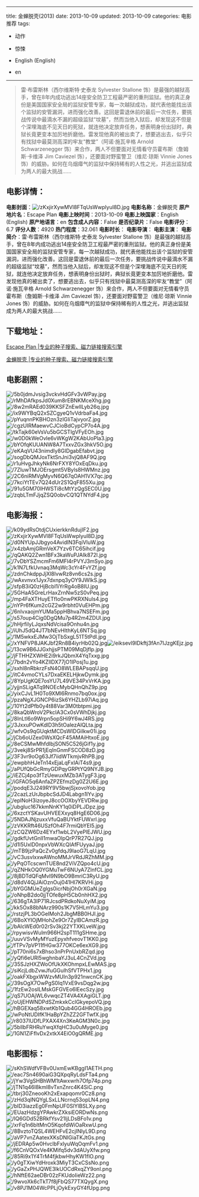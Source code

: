 
---
title: 金蝉脱壳(2013)
date: 2013-10-09
updated: 2013-10-09
categories: 电影推荐
tags:
- 动作
- 惊悚

- English (English)
- en
---


> 雷·布雷斯林（西尔维斯特·史泰龙 Sylvester Stallone 饰）是最强的越狱高手，曾在8年内成功逃出14座安全防卫工程最严密的重刑监狱。他的真正身份是美国国家安全局的监狱安管专家，每一次越狱成功，就代表他能找出该个监狱的安管漏洞，进而强化改善。这回是雷退休前的最后一次任务，要挑战传说中最滴水不漏的超级监狱“坟墓”，然而当他入狱后，却发现这不但是个深埋海底不见天日的死狱，就连他决定放弃任务，想表明身份出狱时，典狱长竟更变本加厉地折磨他。雷发现他真的被出卖了，想要逃出去，似乎只有找狱中最莫测高深的牢友“教堂”（阿诺·施瓦辛格 Arnold Schwarzenegger 饰）来合作，两人不但要面对无情看守员霍布斯（詹姆斯·卡维泽 Jim Caviezel 饰），还要面对野蛮警卫（维尼·琼斯 Vinnie Jones 饰）的威胁。如何在乌烟瘴气的监狱中保持稀有的人性之光，并逃出监狱成为两人的最大挑战……

## **电影详情**：

**电影封面**：<img src="https://image.tmdb.org/t/p/w200/zKxjirXywMVl8FTqUsWwplyuI8D.jpg" alt="/zKxjirXywMVl8FTqUsWwplyuI8D.jpg" title="/zKxjirXywMVl8FTqUsWwplyuI8D.jpg">
**电影名称**：金蝉脱壳
**原产地片名**：Escape Plan
**电影上映时间**：2013-10-09
**电影上映国家**：English (English)
**原产地语言**：en
**包含成人内容**：False
**是否纪录片**：False
**电影评分**：6.7
**评分人数**：4920
**热门程度**：32.061
**电影时长**：
**电影导演**：
**电影主演**：
**电影简介**：雷·布雷斯林（西尔维斯特·史泰龙 Sylvester Stallone 饰）是最强的越狱高手，曾在8年内成功逃出14座安全防卫工程最严密的重刑监狱。他的真正身份是美国国家安全局的监狱安管专家，每一次越狱成功，就代表他能找出该个监狱的安管漏洞，进而强化改善。这回是雷退休前的最后一次任务，要挑战传说中最滴水不漏的超级监狱“坟墓”，然而当他入狱后，却发现这不但是个深埋海底不见天日的死狱，就连他决定放弃任务，想表明身份出狱时，典狱长竟更变本加厉地折磨他。雷发现他真的被出卖了，想要逃出去，似乎只有找狱中最莫测高深的牢友“教堂”（阿诺·施瓦辛格 Arnold Schwarzenegger 饰）来合作，两人不但要面对无情看守员霍布斯（詹姆斯·卡维泽 Jim Caviezel 饰），还要面对野蛮警卫（维尼·琼斯 Vinnie Jones 饰）的威胁。如何在乌烟瘴气的监狱中保持稀有的人性之光，并逃出监狱成为两人的最大挑战……

## **下载地址**：
[Escape Plan |专业的种子搜索、磁力链接搜索引擎](https://movie.amd794.com:2083/?search=Escape%20Plan&ordering=&mode=match_phrase&page_size=10&page=1)

[金蝉脱壳 |专业的种子搜索、磁力链接搜索引擎](https://movie.amd794.com:2083/?search=%E9%87%91%E8%9D%89%E8%84%B1%E5%A3%B3&ordering=&mode=match_phrase&page_size=10&page=1)
 

## **电影剧照**：
<img src="https://image.tmdb.org/t/p/original/5b0jdmJvsig3vckvHdGFv3vWPay.jpg" alt="/5b0jdmJvsig3vckvHdGFv3vWPay.jpg" title="/5b0jdmJvsig3vckvHdGFv3vWPay.jpg"><img src="https://image.tmdb.org/t/p/original/rMhDAfkpsJd0Xum8rEBNKMceXhg.jpg" alt="/rMhDAfkpsJd0Xum8rEBNKMceXhg.jpg" title="/rMhDAfkpsJd0Xum8rEBNKMceXhg.jpg"><img src="https://image.tmdb.org/t/p/original/8w2mRAEd039KKSFZnEwllLyb26q.jpg" alt="/8w2mRAEd039KKSFZnEwllLyb26q.jpg" title="/8w2mRAEd039KKSFZnEwllLyb26q.jpg"><img src="https://image.tmdb.org/t/p/original/ix9WYBqQ2xSZCgyeQ1vVdrbaFa4.jpg" alt="/ix9WYBqQ2xSZCgyeQ1vVdrbaFa4.jpg" title="/ix9WYBqQ2xSZCgyeQ1vVdrbaFa4.jpg"><img src="https://image.tmdb.org/t/p/original/pYuqnnPKBHOzn3zIGIiTajvyorZ.jpg" alt="/pYuqnnPKBHOzn3zIGIiTajvyorZ.jpg" title="/pYuqnnPKBHOzn3zIGIiTajvyorZ.jpg"><img src="https://image.tmdb.org/t/p/original/cgzUIRMaewvCJCioBdCypCP7o4A.jpg" alt="/cgzUIRMaewvCJCioBdCypCP7o4A.jpg" title="/cgzUIRMaewvCJCioBdCypCP7o4A.jpg"><img src="https://image.tmdb.org/t/p/original/tkTajk60eVsVu5bGCSTlgVFyEOh.jpg" alt="/tkTajk60eVsVu5bGCSTlgVFyEOh.jpg" title="/tkTajk60eVsVu5bGCSTlgVFyEOh.jpg"><img src="https://image.tmdb.org/t/p/original/w0D0kWeOvle6vWKgW2KAbUoPla3.jpg" alt="/w0D0kWeOvle6vWKgW2KAbUoPla3.jpg" title="/w0D0kWeOvle6vWKgW2KAbUoPla3.jpg"><img src="https://image.tmdb.org/t/p/original/bYOfqKUUANW8A7TxxvZGx3hkV5O.jpg" alt="/bYOfqKUUANW8A7TxxvZGx3hkV5O.jpg" title="/bYOfqKUUANW8A7TxxvZGx3hkV5O.jpg"><img src="https://image.tmdb.org/t/p/original/eKAqVU43nimdIy8GIDgabEfabvt.jpg" alt="/eKAqVU43nimdIy8GIDgabEfabvt.jpg" title="/eKAqVU43nimdIy8GIDgabEfabvt.jpg"><img src="https://image.tmdb.org/t/p/original/sogDbQMJoxTktSnJni3vjQ8AF9Q.jpg" alt="/sogDbQMJoxTktSnJni3vjQ8AF9Q.jpg" title="/sogDbQMJoxTktSnJni3vjQ8AF9Q.jpg"><img src="https://image.tmdb.org/t/p/original/r1uHvgJhkyNk6NrFXY8YOxEqDku.jpg" alt="/r1uHvgJhkyNk6NrFXY8YOxEqDku.jpg" title="/r1uHvgJhkyNk6NrFXY8YOxEqDku.jpg"><img src="https://image.tmdb.org/t/p/original/7ZIuwTMJOErsgmt5VByls8HWMnz.jpg" alt="/7ZIuwTMJOErsgmt5VByls8HWMnz.jpg" title="/7ZIuwTMJOErsgmt5VByls8HWMnz.jpg"><img src="https://image.tmdb.org/t/p/original/2C6niRMVgMyvN6Q67qOAH1VX7qc.jpg" alt="/2C6niRMVgMyvN6Q67qOAH1VX7qc.jpg" title="/2C6niRMVgMyvN6Q67qOAH1VX7qc.jpg"><img src="https://image.tmdb.org/t/p/original/7kciYtTEv7Q24dUr2S1QqF855Xu.jpg" alt="/7kciYtTEv7Q24dUr2S1QqF855Xu.jpg" title="/7kciYtTEv7Q24dUr2S1QqF855Xu.jpg"><img src="https://image.tmdb.org/t/p/original/91u5GM70lHWSTi8cMtYzQgSEC0U.jpg" alt="/91u5GM70lHWSTi8cMtYzQgSEC0U.jpg" title="/91u5GM70lHWSTi8cMtYzQgSEC0U.jpg"><img src="https://image.tmdb.org/t/p/original/zqbLTmFJjqZSQ0obvCQ1QTNYdF4.jpg" alt="/zqbLTmFJjqZSQ0obvCQ1QTNYdF4.jpg" title="/zqbLTmFJjqZSQ0obvCQ1QTNYdF4.jpg">

## **电影海报**：
<img src="https://image.tmdb.org/t/p/original/k09ydRsOtdjCUxierkknRdujIF2.jpg" alt="/k09ydRsOtdjCUxierkknRdujIF2.jpg" title="/k09ydRsOtdjCUxierkknRdujIF2.jpg"><img src="https://image.tmdb.org/t/p/original/zKxjirXywMVl8FTqUsWwplyuI8D.jpg" alt="/zKxjirXywMVl8FTqUsWwplyuI8D.jpg" title="/zKxjirXywMVl8FTqUsWwplyuI8D.jpg"><img src="https://image.tmdb.org/t/p/original/d0NYUpJJbgyo4AvidIN3FqiVluW.jpg" alt="/d0NYUpJJbgyo4AvidIN3FqiVluW.jpg" title="/d0NYUpJJbgyo4AvidIN3FqiVluW.jpg"><img src="https://image.tmdb.org/t/p/original/x4zbAmjGRmVeX7Yzv6TC65ihcif.jpg" alt="/x4zbAmjGRmVeX7Yzv6TC65ihcif.jpg" title="/x4zbAmjGRmVeX7Yzv6TC65ihcif.jpg"><img src="https://image.tmdb.org/t/p/original/qQAKQ2Zwn1BFx3kaWuPJAIk872l.jpg" alt="/qQAKQ2Zwn1BFx3kaWuPJAIk872l.jpg" title="/qQAKQ2Zwn1BFx3kaWuPJAIk872l.jpg"><img src="https://image.tmdb.org/t/p/original/7vDbYSZmcmFm6MFl4rPVYJ3mSyo.jpg" alt="/7vDbYSZmcmFm6MFl4rPVYJ3mSyo.jpg" title="/7vDbYSZmcmFm6MFl4rPVYJ3mSyo.jpg"><img src="https://image.tmdb.org/t/p/original/k1N7LfkUvnaq3MqWc3cYr4FvYZf.jpg" alt="/k1N7LfkUvnaq3MqWc3cYr4FvYZf.jpg" title="/k1N7LfkUvnaq3MqWc3cYr4FvYZf.jpg"><img src="https://image.tmdb.org/t/p/original/zdnChkdppJjXl8lvwRz8vn6cs2s.jpg" alt="/zdnChkdppJjXl8lvwRz8vn6cs2s.jpg" title="/zdnChkdppJjXl8lvwRz8vn6cs2s.jpg"><img src="https://image.tmdb.org/t/p/original/wAxvnvx1Jyx7dxnpq3yOY9JWIkS.jpg" alt="/wAxvnvx1Jyx7dxnpq3yOY9JWIkS.jpg" title="/wAxvnvx1Jyx7dxnpq3yOY9JWIkS.jpg"><img src="https://image.tmdb.org/t/p/original/sfpB3iQ0zHjBcbl1iYrRg4oB8IU.jpg" alt="/sfpB3iQ0zHjBcbl1iYrRg4oB8IU.jpg" title="/sfpB3iQ0zHjBcbl1iYrRg4oB8IU.jpg"><img src="https://image.tmdb.org/t/p/original/5GHaA5GreLrHaxZrnNw5zS0vPeq.jpg" alt="/5GHaA5GreLrHaxZrnNw5zS0vPeq.jpg" title="/5GHaA5GreLrHaxZrnNw5zS0vPeq.jpg"><img src="https://image.tmdb.org/t/p/original/mp4FaXTHuyETfIo0nwPKRXNuIs4.jpg" alt="/mp4FaXTHuyETfIo0nwPKRXNuIs4.jpg" title="/mp4FaXTHuyETfIo0nwPKRXNuIs4.jpg"><img src="https://image.tmdb.org/t/p/original/nYPr6fKum2cGZ2w9rbht0VuEHPm.jpg" alt="/nYPr6fKum2cGZ2w9rbht0VuEHPm.jpg" title="/nYPr6fKum2cGZ2w9rbht0VuEHPm.jpg"><img src="https://image.tmdb.org/t/p/original/6nIvxaojmYUMa5ppHBhva7NSEFm.jpg" alt="/6nIvxaojmYUMa5ppHBhva7NSEFm.jpg" title="/6nIvxaojmYUMa5ppHBhva7NSEFm.jpg"><img src="https://image.tmdb.org/t/p/original/s57oup4Cig0DgQMu7p4R2m4ZDUl.jpg" alt="/s57oup4Cig0DgQMu7p4R2m4ZDUl.jpg" title="/s57oup4Cig0DgQMu7p4R2m4ZDUl.jpg"><img src="https://image.tmdb.org/t/p/original/hHjrfiIyLJqxsNdVcisa9Onhu4n.jpg" alt="/hHjrfiIyLJqxsNdVcisa9Onhu4n.jpg" title="/hHjrfiIyLJqxsNdVcisa9Onhu4n.jpg"><img src="https://image.tmdb.org/t/p/original/iUhJ5dQ4JT7bNEvHlthKyL6NTSq.jpg" alt="/iUhJ5dQ4JT7bNEvHlthKyL6NTSq.jpg" title="/iUhJ5dQ4JT7bNEvHlthKyL6NTSq.jpg"><img src="https://image.tmdb.org/t/p/original/1M5wkxEJMw3OjTbSxgL51T5tPdl.jpg" alt="/1M5wkxEJMw3OjTbSxgL51T5tPdl.jpg" title="/1M5wkxEJMw3OjTbSxgL51T5tPdl.jpg"><img src="https://image.tmdb.org/t/p/original/xYNFVP8JAKJbf2Rn8B4iyrHb02Q.jpg" alt="/xYNFVP8JAKJbf2Rn8B4iyrHb02Q.jpg" title="/xYNFVP8JAKJbf2Rn8B4iyrHb02Q.jpg"><img src="https://image.tmdb.org/t/p/original/eiksevl9IDkftj3fAn7IJzgKEjz.jpg" alt="/eiksevl9IDkftj3fAn7IJzgKEjz.jpg" title="/eiksevl9IDkftj3fAn7IJzgKEjz.jpg"><img src="https://image.tmdb.org/t/p/original/13cw9B6JJGxhjjsPTM09MqDjflp.jpg" alt="/13cw9B6JJGxhjjsPTM09MqDjflp.jpg" title="/13cw9B6JJGxhjjsPTM09MqDjflp.jpg"><img src="https://image.tmdb.org/t/p/original/jFTHHZXWHE2i9rkJQbmX4YqTxxg.jpg" alt="/jFTHHZXWHE2i9rkJQbmX4YqTxxg.jpg" title="/jFTHHZXWHE2i9rkJQbmX4YqTxxg.jpg"><img src="https://image.tmdb.org/t/p/original/7bdn2vYo4KZIlDX77jO1IPosj1u.jpg" alt="/7bdn2vYo4KZIlDX77jO1IPosj1u.jpg" title="/7bdn2vYo4KZIlDX77jO1IPosj1u.jpg"><img src="https://image.tmdb.org/t/p/original/sxhl8nRbkrzFsN4O8WLEBAPsqqU.jpg" alt="/sxhl8nRbkrzFsN4O8WLEBAPsqqU.jpg" title="/sxhl8nRbkrzFsN4O8WLEBAPsqqU.jpg"><img src="https://image.tmdb.org/t/p/original/itC4vmoCYLs7DxaEKELHjkwDymk.jpg" alt="/itC4vmoCYLs7DxaEKELHjkwDymk.jpg" title="/itC4vmoCYLs7DxaEKELHjkwDymk.jpg"><img src="https://image.tmdb.org/t/p/original/8YpUgKQE7osYU7L49VE34PxVrKA.jpg" alt="/8YpUgKQE7osYU7L49VE34PxVrKA.jpg" title="/8YpUgKQE7osYU7L49VE34PxVrKA.jpg"><img src="https://image.tmdb.org/t/p/original/yjjnSLigATq9NOEcMybQHnQhZ9p.jpg" alt="/yjjnSLigATq9NOEcMybQHnQhZ9p.jpg" title="/yjjnSLigATq9NOEcMybQHnQhZ9p.jpg"><img src="https://image.tmdb.org/t/p/original/yixCJvL1H0To9XMI6Rnmo7bq0ox.jpg" alt="/yixCJvL1H0To9XMI6Rnmo7bq0ox.jpg" title="/yixCJvL1H0To9XMI6Rnmo7bq0ox.jpg"><img src="https://image.tmdb.org/t/p/original/pzaNgXJGNCP6izSk6YHZLb97iAq.jpg" alt="/pzaNgXJGNCP6izSk6YHZLb97iAq.jpg" title="/pzaNgXJGNCP6izSk6YHZLb97iAq.jpg"><img src="https://image.tmdb.org/t/p/original/10Yt2dPfb0y4t88Var3M0tbtpmi.jpg" alt="/10Yt2dPfb0y4t88Var3M0tbtpmi.jpg" title="/10Yt2dPfb0y4t88Var3M0tbtpmi.jpg"><img src="https://image.tmdb.org/t/p/original/8kaQbWroV2PkcIA3Cx0sVWhDjkj.jpg" alt="/8kaQbWroV2PkcIA3Cx0sVWhDjkj.jpg" title="/8kaQbWroV2PkcIA3Cx0sVWhDjkj.jpg"><img src="https://image.tmdb.org/t/p/original/8InLtl6o9Wrpn5opSHi9Y6wJ4RS.jpg" alt="/8InLtl6o9Wrpn5opSHi9Y6wJ4RS.jpg" title="/8InLtl6o9Wrpn5opSHi9Y6wJ4RS.jpg"><img src="https://image.tmdb.org/t/p/original/3JxxuPOwKdlD3h5tOalezAlQLta.jpg" alt="/3JxxuPOwKdlD3h5tOalezAlQLta.jpg" title="/3JxxuPOwKdlD3h5tOalezAlQLta.jpg"><img src="https://image.tmdb.org/t/p/original/wfvOs9qGUqktMCDsWIDGilkw01i.jpg" alt="/wfvOs9qGUqktMCDsWIDGilkw01i.jpg" title="/wfvOs9qGUqktMCDsWIDGilkw01i.jpg"><img src="https://image.tmdb.org/t/p/original/jCb6oUZex0WsXQcF45AMAiHtxoE.jpg" alt="/jCb6oUZex0WsXQcF45AMAiHtxoE.jpg" title="/jCb6oUZex0WsXQcF45AMAiHtxoE.jpg"><img src="https://image.tmdb.org/t/p/original/8eCSMwMhfdIbjSON5C526jGif1y.jpg" alt="/8eCSMwMhfdIbjSON5C526jGif1y.jpg" title="/8eCSMwMhfdIbjSON5C526jGif1y.jpg"><img src="https://image.tmdb.org/t/p/original/3vekj8SrPR1jEqInGnmFSCOD8zD.jpg" alt="/3vekj8SrPR1jEqInGnmFSCOD8zD.jpg" title="/3vekj8SrPR1jEqInGnmFSCOD8zD.jpg"><img src="https://image.tmdb.org/t/p/original/3F3vr9oOg63Jf7iidWTkmjvRhPB.jpg" alt="/3F3vr9oOg63Jf7iidWTkmjvRhPB.jpg" title="/3F3vr9oOg63Jf7iidWTkmjvRhPB.jpg"><img src="https://image.tmdb.org/t/p/original/ewpbhHJeTn14xEjaLqFxIAiT4s9.jpg" alt="/ewpbhHJeTn14xEjaLqFxIAiT4s9.jpg" title="/ewpbhHJeTn14xEjaLqFxIAiT4s9.jpg"><img src="https://image.tmdb.org/t/p/original/aPUfQbGcRmyGDPqyGRPtYQ9NYJB.jpg" alt="/aPUfQbGcRmyGDPqyGRPtYQ9NYJB.jpg" title="/aPUfQbGcRmyGDPqyGRPtYQ9NYJB.jpg"><img src="https://image.tmdb.org/t/p/original/iEZCj4po3fTzUewuxMZb3ATygF3.jpg" alt="/iEZCj4po3fTzUewuxMZb3ATygF3.jpg" title="/iEZCj4po3fTzUewuxMZb3ATygF3.jpg"><img src="https://image.tmdb.org/t/p/original/iGFAO5q6AnfaZPZEfmzDg0Z2U6E.jpg" alt="/iGFAO5q6AnfaZPZEfmzDg0Z2U6E.jpg" title="/iGFAO5q6AnfaZPZEfmzDg0Z2U6E.jpg"><img src="https://image.tmdb.org/t/p/original/podqE3J249RY9V5bwjSjxovoYob.jpg" alt="/podqE3J249RY9V5bwjSjxovoYob.jpg" title="/podqE3J249RY9V5bwjSjxovoYob.jpg"><img src="https://image.tmdb.org/t/p/original/2cazLzUrJbpbcSdJD4Labgn1IYv.jpg" alt="/2cazLzUrJbpbcSdJD4Labgn1IYv.jpg" title="/2cazLzUrJbpbcSdJD4Labgn1IYv.jpg"><img src="https://image.tmdb.org/t/p/original/eplNoH3izoyeJ8ccOOXbyYEVDRw.jpg" alt="/eplNoH3izoyeJ8ccOOXbyYEVDRw.jpg" title="/eplNoH3izoyeJ8ccOOXbyYEVDRw.jpg"><img src="https://image.tmdb.org/t/p/original/ubgluc167kkmNnKY1q0iDPLJDpz.jpg" alt="/ubgluc167kkmNnKY1q0iDPLJDpz.jpg" title="/ubgluc167kkmNnKY1q0iDPLJDpz.jpg"><img src="https://image.tmdb.org/t/p/original/6xzctYSKavUHVEEXxyq8HgE6D06.jpg" alt="/6xzctYSKavUHVEEXxyq8HgE6D06.jpg" title="/6xzctYSKavUHVEEXxyq8HgE6D06.jpg"><img src="https://image.tmdb.org/t/p/original/5NDAJNjzuxxVfuQaBUYktFUWxrl.jpg" alt="/5NDAJNjzuxxVfuQaBUYktFUWxrl.jpg" title="/5NDAJNjzuxxVfuQaBUYktFUWxrl.jpg"><img src="https://image.tmdb.org/t/p/original/zVKKRft46USzfOh4F7rmiQbYEI5.jpg" alt="/zVKKRft46USzfOh4F7rmiQbYEI5.jpg" title="/zVKKRft46USzfOh4F7rmiQbYEI5.jpg"><img src="https://image.tmdb.org/t/p/original/zCQZW6Dz4EYxf1wbL2VyePlEJWU.jpg" alt="/zCQZW6Dz4EYxf1wbL2VyePlEJWU.jpg" title="/zCQZW6Dz4EYxf1wbL2VyePlEJWU.jpg"><img src="https://image.tmdb.org/t/p/original/gdkfUvtGnlI1mwaOlpQrP7R27QJ.jpg" alt="/gdkfUvtGnlI1mwaOlpQrP7R27QJ.jpg" title="/gdkfUvtGnlI1mwaOlpQrP7R27QJ.jpg"><img src="https://image.tmdb.org/t/p/original/d1l5UxlD0npxVbWXcQIAfFUyyaJ.jpg" alt="/d1l5UxlD0npxVbWXcQIAfFUyyaJ.jpg" title="/d1l5UxlD0npxVbWXcQIAfFUyyaJ.jpg"><img src="https://image.tmdb.org/t/p/original/mTB9jzPaQcZv0gfdqJ9IaoG7LqU.jpg" alt="/mTB9jzPaQcZv0gfdqJ9IaoG7LqU.jpg" title="/mTB9jzPaQcZv0gfdqJ9IaoG7LqU.jpg"><img src="https://image.tmdb.org/t/p/original/vC3usvlxxwAWnoMMJrVRdJRZhMM.jpg" alt="/vC3usvlxxwAWnoMMJrVRdJRZhMM.jpg" title="/vC3usvlxxwAWnoMMJrVRdJRZhMM.jpg"><img src="https://image.tmdb.org/t/p/original/yPqOTcscwnTUE8nd2ViVZQpo4cU.jpg" alt="/yPqOTcscwnTUE8nd2ViVZQpo4cU.jpg" title="/yPqOTcscwnTUE8nd2ViVZQpo4cU.jpg"><img src="https://image.tmdb.org/t/p/original/qZNHkOQ0YGMuTwF6NUyA7ZlnfCL.jpg" alt="/qZNHkOQ0YGMuTwF6NUyA7ZlnfCL.jpg" title="/qZNHkOQ0YGMuTwF6NUyA7ZlnfCL.jpg"><img src="https://image.tmdb.org/t/p/original/8jBDTdQFqMvI9N9bO9BmriC3RyU.jpg" alt="/8jBDTdQFqMvI9N9bO9BmriC3RyU.jpg" title="/8jBDTdQFqMvI9N9bO9BmriC3RyU.jpg"><img src="https://image.tmdb.org/t/p/original/d8dV4QjJAiOznOuj041Hl7KRVHi.jpg" alt="/d8dV4QjJAiOznOuj041Hl7KRVHi.jpg" title="/d8dV4QjJAiOznOuj041Hl7KRVHi.jpg"><img src="https://image.tmdb.org/t/p/original/bYGGMUeZglgs0icrNbjOh0rXGaN.jpg" alt="/bYGGMUeZglgs0icrNbjOh0rXGaN.jpg" title="/bYGGMUeZglgs0icrNbjOh0rXGaN.jpg"><img src="https://image.tmdb.org/t/p/original/oNhpB2do0jjTOfe8pH5Cb0nhHX2.jpg" alt="/oNhpB2do0jjTOfe8pH5Cb0nhHX2.jpg" title="/oNhpB2do0jjTOfe8pH5Cb0nhHX2.jpg"><img src="https://image.tmdb.org/t/p/original/636gTA3IP71RJcsdPRdkoNuXyiM.jpg" alt="/636gTA3IP71RJcsdPRdkoNuXyiM.jpg" title="/636gTA3IP71RJcsdPRdkoNuXyiM.jpg"><img src="https://image.tmdb.org/t/p/original/kk5Ox88bNArz990s1K7V5HLmYu3.jpg" alt="/kk5Ox88bNArz990s1K7V5HLmYu3.jpg" title="/kk5Ox88bNArz990s1K7V5HLmYu3.jpg"><img src="https://image.tmdb.org/t/p/original/rstzjPL3bOGeIMoh2JbgMBB0HJl.jpg" alt="/rstzjPL3bOGeIMoh2JbgMBB0HJl.jpg" title="/rstzjPL3bOGeIMoh2JbgMBB0HJl.jpg"><img src="https://image.tmdb.org/t/p/original/6BoXYIOjMHohZe9Or7ZyIBCAmzR.jpg" alt="/6BoXYIOjMHohZe9Or7ZyIBCAmzR.jpg" title="/6BoXYIOjMHohZe9Or7ZyIBCAmzR.jpg"><img src="https://image.tmdb.org/t/p/original/bAlcWEd0r02rSv3kj22YTXKLveW.jpg" alt="/bAlcWEd0r02rSv3kj22YTXKLveW.jpg" title="/bAlcWEd0r02rSv3kj22YTXKLveW.jpg"><img src="https://image.tmdb.org/t/p/original/rpywisvWulm966H2spT111gSHme.jpg" alt="/rpywisvWulm966H2spT111gSHme.jpg" title="/rpywisvWulm966H2spT111gSHme.jpg"><img src="https://image.tmdb.org/t/p/original/uuvVSvMyMYuzEpyxhfveovT1KK0.jpg" alt="/uuvVSvMyMYuzEpyxhfveovT1KK0.jpg" title="/uuvVSvMyMYuzEpyxhfveovT1KK0.jpg"><img src="https://image.tmdb.org/t/p/original/fTPv7pVP11fHGw377OKCe6exXG9.jpg" alt="/fTPv7pVP11fHGw377OKCe6exXG9.jpg" title="/fTPv7pVP11fHGw377OKCe6exXG9.jpg"><img src="https://image.tmdb.org/t/p/original/pT70ni6s7xBhso3nPrPnUxbRZqd.jpg" alt="/pT70ni6s7xBhso3nPrPnUxbRZqd.jpg" title="/pT70ni6s7xBhso3nPrPnUxbRZqd.jpg"><img src="https://image.tmdb.org/t/p/original/yQfi6eURl5wghnbaYJ3uL4CnZVd.jpg" alt="/yQfi6eURl5wghnbaYJ3uL4CnZVd.jpg" title="/yQfi6eURl5wghnbaYJ3uL4CnZVd.jpg"><img src="https://image.tmdb.org/t/p/original/35SJzHXZWoOfUkXKOhmpxLEwMAS.jpg" alt="/35SJzHXZWoOfUkXKOhmpxLEwMAS.jpg" title="/35SJzHXZWoOfUkXKOhmpxLEwMAS.jpg"><img src="https://image.tmdb.org/t/p/original/siKcjLdbZvwJfuGGulhSfVTPHx1.jpg" alt="/siKcjLdbZvwJfuGGulhSfVTPHx1.jpg" title="/siKcjLdbZvwJfuGGulhSfVTPHx1.jpg"><img src="https://image.tmdb.org/t/p/original/oakFXbgxWWzvMUIn3p921nwcnCK.jpg" alt="/oakFXbgxWWzvMUIn3p921nwcnCK.jpg" title="/oakFXbgxWWzvMUIn3p921nwcnCK.jpg"><img src="https://image.tmdb.org/t/p/original/39sOgX7OwPgS0Iq1VxE9vsDqg2w.jpg" alt="/39sOgX7OwPgS0Iq1VxE9vsDqg2w.jpg" title="/39sOgX7OwPgS0Iq1VxE9vsDqg2w.jpg"><img src="https://image.tmdb.org/t/p/original/1fzEw2osILMskGFGVEo6lEecSzy.jpg" alt="/1fzEw2osILMskGFGVEo6lEecSzy.jpg" title="/1fzEw2osILMskGFGVEo6lEecSzy.jpg"><img src="https://image.tmdb.org/t/p/original/qS7UOAjWL6vwqcZT4VA4XAgiGLT.jpg" alt="/qS7UOAjWL6vwqcZT4VA4XAgiGLT.jpg" title="/qS7UOAjWL6vwqcZT4VA4XAgiGLT.jpg"><img src="https://image.tmdb.org/t/p/original/oUjEHWNDPdSZmkxkCclGkyepoVQ.jpg" alt="/oUjEHWNDPdSZmkxkCclGkyepoVQ.jpg" title="/oUjEHWNDPdSZmkxkCclGkyepoVQ.jpg"><img src="https://image.tmdb.org/t/p/original/hBGEXaq58xwtKb1Qub4GG4HROEb.jpg" alt="/hBGEXaq58xwtKb1Qub4GG4HROEb.jpg" title="/hBGEXaq58xwtKb1Qub4GG4HROEb.jpg"><img src="https://image.tmdb.org/t/p/original/wPoNtUDIfK1HaBpYZhZZ2GFTwfX.jpg" alt="/wPoNtUDIfK1HaBpYZhZZ2GFTwfX.jpg" title="/wPoNtUDIfK1HaBpYZhZZ2GFTwfX.jpg"><img src="https://image.tmdb.org/t/p/original/r8037lUDfLPXAX4Xn3KeAGM3N0c.jpg" alt="/r8037lUDfLPXAX4Xn3KeAGM3N0c.jpg" title="/r8037lUDfLPXAX4Xn3KeAGM3N0c.jpg"><img src="https://image.tmdb.org/t/p/original/5blIbFRHRuYwqXfqHC3u0uMyge0.jpg" alt="/5blIbFRHRuYwqXfqHC3u0uMyge0.jpg" title="/5blIbFRHRuYwqXfqHC3u0uMyge0.jpg"><img src="https://image.tmdb.org/t/p/original/1GN1ZiFflvDx2xtkX4EiO0gQRME.jpg" alt="/1GN1ZiFflvDx2xtkX4EiO0gQRME.jpg" title="/1GN1ZiFflvDx2xtkX4EiO0gQRME.jpg">

## **电影图标**：
<img src="https://image.tmdb.org/t/p/original/sKhSWdfVFBv0UxmEwKBggI1AETH.png" alt="/sKhSWdfVFBv0UxmEwKBggI1AETH.png" title="/sKhSWdfVFBv0UxmEwKBggI1AETH.png"><img src="https://image.tmdb.org/t/p/original/eac7Sn4690aiG3QXpqRyLdsFTa4.png" alt="/eac7Sn4690aiG3QXpqRyLdsFTa4.png" title="/eac7Sn4690aiG3QXpqRyLdsFTa4.png"><img src="https://image.tmdb.org/t/p/original/jYw3VgSHBhWM1tAwxwrh7Ofp74p.png" alt="/jYw3VgSHBhWM1tAwxwrh7Ofp74p.png" title="/jYw3VgSHBhWM1tAwxwrh7Ofp74p.png"><img src="https://image.tmdb.org/t/p/original/jTN1q46l8kmI8vTxnZnrc4K4SiC.png" alt="/jTN1q46l8kmI8vTxnZnrc4K4SiC.png" title="/jTN1q46l8kmI8vTxnZnrc4K4SiC.png"><img src="https://image.tmdb.org/t/p/original/tbrj30ZneooKh2xExapqomr0Cz8.png" alt="/tbrj30ZneooKh2xExapqomr0Cz8.png" title="/tbrj30ZneooKh2xExapqomr0Cz8.png"><img src="https://image.tmdb.org/t/p/original/zHd3qINQYgLSxLLNcrnq53opLN4.png" alt="/zHd3qINQYgLSxLLNcrnq53opLN4.png" title="/zHd3qINQYgLSxLLNcrnq53opLN4.png"><img src="https://image.tmdb.org/t/p/original/bID3iazzEg0FmNpUF0SlYlBSLXy.png" alt="/bID3iazzEg0FmNpUF0SlYlBSLXy.png" title="/bID3iazzEg0FmNpUF0SlYlBSLXy.png"><img src="https://image.tmdb.org/t/p/original/EUazHdzgYPAwkrZXksiEORDwNs.png" alt="/EUazHdzgYPAwkrZXksiEORDwNs.png" title="/EUazHdzgYPAwkrZXksiEORDwNs.png"><img src="https://image.tmdb.org/t/p/original/lQ6GDd52BRkfYsv21IjLDsBFo1v.png" alt="/lQ6GDd52BRkfYsv21IjLDsBFo1v.png" title="/lQ6GDd52BRkfYsv21IjLDsBFo1v.png"><img src="https://image.tmdb.org/t/p/original/xrFq1n6bltMnO5KqofdWiOaRxwU.png" alt="/xrFq1n6bltMnO5KqofdWiOaRxwU.png" title="/xrFq1n6bltMnO5KqofdWiOaRxwU.png"><img src="https://image.tmdb.org/t/p/original/8BvztoTQSL4WEHFvE2cjINlyL9D.png" alt="/8BvztoTQSL4WEHFvE2cjINlyL9D.png" title="/8BvztoTQSL4WEHFvE2cjINlyL9D.png"><img src="https://image.tmdb.org/t/p/original/aVP7vnZAatexXKsDNIGiaTKJtGs.png" alt="/aVP7vnZAatexXKsDNIGiaTKJtGs.png" title="/aVP7vnZAatexXKsDNIGiaTKJtGs.png"><img src="https://image.tmdb.org/t/p/original/jEDRAp5w0HvclbFxlyuWqOqmFv1.png" alt="/jEDRAp5w0HvclbFxlyuWqOqmFv1.png" title="/jEDRAp5w0HvclbFxlyuWqOqmFv1.png"><img src="https://image.tmdb.org/t/p/original/f6CnVQOxVe4KMifq5dv3dAUyXfw.png" alt="/f6CnVQOxVe4KMifq5dv3dAUyXfw.png" title="/f6CnVQOxVe4KMifq5dv3dAUyXfw.png"><img src="https://image.tmdb.org/t/p/original/85Ri9x1Y4TrM4fjkbwHhyKW1flO.png" alt="/85Ri9x1Y4TrM4fjkbwHhyKW1flO.png" title="/85Ri9x1Y4TrM4fjkbwHhyKW1flO.png"><img src="https://image.tmdb.org/t/p/original/y0gTXiwYdHroxk3MiyT3CxCSsNo.png" alt="/y0gTXiwYdHroxk3MiyT3CxCSsNo.png" title="/y0gTXiwYdHroxk3MiyT3CxCSsNo.png"><img src="https://image.tmdb.org/t/p/original/yGaZxPHJQWE3lkUOCdRxqZY9onl.png" alt="/yGaZxPHJQWE3lkUOCdRxqZY9onl.png" title="/yGaZxPHJQWE3lkUOCdRxqZY9onl.png"><img src="https://image.tmdb.org/t/p/original/hNftE62aeDBr02zFKUdoIieWz22.png" alt="/hNftE62aeDBr02zFKUdoIieWz22.png" title="/hNftE62aeDBr02zFKUdoIieWz22.png"><img src="https://image.tmdb.org/t/p/original/9wvoXk6cTkT7f8jFbQS77TXQygX.png" alt="/9wvoXk6cTkT7f8jFbQS77TXQygX.png" title="/9wvoXk6cTkT7f8jFbQS77TXQygX.png"><img src="https://image.tmdb.org/t/p/original/v8PJ1M04WcPPLjOykExyGY4fUpg.png" alt="/v8PJ1M04WcPPLjOykExyGY4fUpg.png" title="/v8PJ1M04WcPPLjOykExyGY4fUpg.png">
